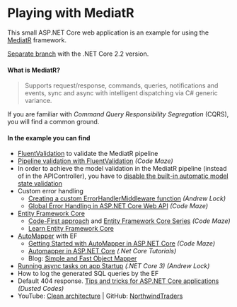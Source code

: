 # Playing with MediatR

This small ASP.NET Core web application is an example for using the [MediatR](https://github.com/jbogard/MediatR) framework.

[Separate branch](https://github.com/19balazs86/PlayingWithMediatR/tree/netcoreapp2.2) with the .NET Core 2.2 version.

#### What is MediatR?
> Supports request/response, commands, queries, notifications and events, sync and async with intelligent dispatching via C# generic variance.

If you are familiar with *Command Query Responsibility Segregation* (CQRS), you will find a common ground.

#### In the example you can find

- [FluentValidation](https://fluentvalidation.net) to validate the MediatR pipeline
- [Pipeline validation with FluentValidation](https://code-maze.com/cqrs-mediatr-fluentvalidation) *(Code Maze)*
- In order to achieve the model validation in the MediatR pipeline (instead of in the APIController), you have to [disable the built-in automatic model state validation](https://www.talkingdotnet.com/disable-automatic-model-state-validation-in-asp-net-core-2-1)
- Custom error handling
  - [Creating a custom ErrorHandlerMiddleware function](https://andrewlock.net/creating-a-custom-error-handler-middleware-function) *(Andrew Lock)*
  - [Global Error Handling in ASP.NET Core Web API](https://code-maze.com/global-error-handling-aspnetcore) *(Code Maze)*
- [Entity Framework Core](https://docs.microsoft.com/en-us/ef/core/index)
  - [Code-First approach](https://code-maze.com/net-core-web-api-ef-core-code-first/) and [Entity Framework Core Series](https://code-maze.com/entity-framework-core-series/) *(Code Maze)*
  - [Learn Entity Framework Core](https://www.learnentityframeworkcore.com/)
- [AutoMapper](https://github.com/AutoMapper/AutoMapper) with EF
  - [Getting Started with AutoMapper in ASP.NET Core](https://code-maze.com/automapper-net-core/) *(Code Maze)*
  - [Automapper in ASP.NET Core](https://dotnetcoretutorials.com/2017/09/23/using-automapper-asp-net-core) *(.Net Core Tutorials)*
  - Blog: [Simple and Fast Object Mapper](https://rehansaeed.com/a-simple-and-fast-object-mapper)
- [Running async tasks on app Startup](https://andrewlock.net/running-async-tasks-on-app-startup-in-asp-net-core-3) *(.NET Core 3) (Andrew Lock)*
- How to log the generated SQL queries by the EF
- Default 404 response. [Tips and tricks for ASP.NET Core applications](https://dusted.codes/advanced-tips-and-tricks-for-aspnet-core-applications) *(Dusted Codes)*
- YouTube: [Clean architecture](https://www.youtube.com/watch?v=5OtUm1BLmG0) | GitHub: [NorthwindTraders](https://github.com/JasonGT/NorthwindTraders)
